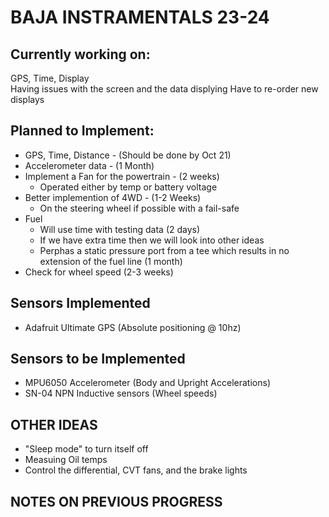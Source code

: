 # BAJA INSTRAMENTALS 23-24

## Currently working on: 
GPS, Time, Display \
  Having issues with the screen and the data displying 
  Have to re-order new displays

## Planned to Implement:
- GPS, Time, Distance - (Should be done by Oct 21)
- Accelerometer data - (1 Month)
- Implement a Fan for the powertrain - (2 weeks)
  * Operated either by temp or battery voltage
- Better implemention of 4WD - (1-2 Weeks)
  * On the steering wheel if possible with a fail-safe
- Fuel 
   * Will use time with testing data (2 days)
   * If we have extra time then we will look into other ideas
   * Perphas a static pressure port from a tee which results in no extension of the fuel line (1 month)
- Check for wheel speed (2-3 weeks)

## Sensors Implemented
- Adafruit Ultimate GPS (Absolute positioning @ 10hz)

## Sensors to be Implemented
- MPU6050 Accelerometer (Body and Upright Accelerations)
- SN-04 NPN Inductive sensors (Wheel speeds)
  
## OTHER IDEAS
- "Sleep mode" to turn itself off
- Measuing Oil temps
- Control the differential, CVT fans, and the brake lights

## NOTES ON PREVIOUS PROGRESS
  
